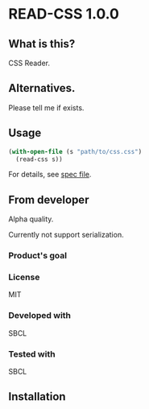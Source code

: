 # READ-CSS 1.0.0
## What is this?
CSS Reader.

## Alternatives.
Please tell me if exists.

## Usage

```lisp
(with-open-file (s "path/to/css.css")
  (read-css s))
```
For details, see [spec file](spec/read-css.lisp).

## From developer
Alpha quality.

Currently not support serialization.

### Product's goal

### License
MIT

### Developed with
SBCL

### Tested with
SBCL

## Installation

